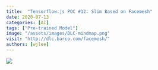 ```yaml
---
title:  "Tensorflow.js POC #12: Slim Based on Facemesh"
date: 2020-07-13
categories: [AI]
tags: ["Pre-trained Model"]
image: "/assets/images/DLC-mindmap.png"
visit: "http://dlc.barco.com/facemesh/"
authors: [wjlee]
---
```


[![](https://rebrand.ly/dlc_png_url)](https://rebrand.ly/dlc_uml_url)


